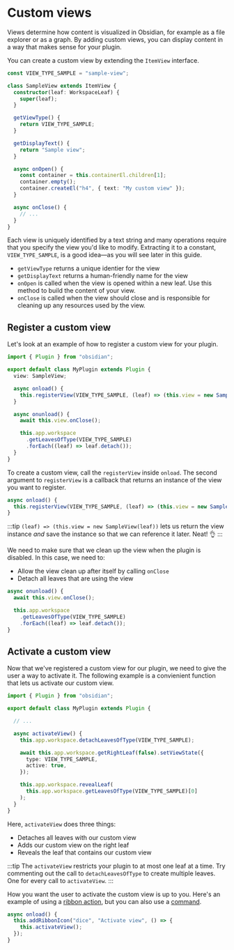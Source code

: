 # Custom views

Views determine how content is visualized in Obsidian, for example as a file explorer or as a graph.
By adding custom views, you can display content in a way that makes sense for your plugin.

You can create a custom view by extending the `ItemView` interface.

```ts
const VIEW_TYPE_SAMPLE = "sample-view";

class SampleView extends ItemView {
  constructor(leaf: WorkspaceLeaf) {
    super(leaf);
  }

  getViewType() {
    return VIEW_TYPE_SAMPLE;
  }

  getDisplayText() {
    return "Sample view";
  }

  async onOpen() {
    const container = this.containerEl.children[1];
    container.empty();
    container.createEl("h4", { text: "My custom view" });
  }

  async onClose() {
    // ...
  }
}
```

Each view is uniquely identified by a text string and many operations require that you specify the view you'd like to modify. Extracting it to a constant, `VIEW_TYPE_SAMPLE`, is a good idea—as you will see later in this guide.

- `getViewType` returns a unique identier for the view
- `getDisplayText` returns a human-friendly name for the view
- `onOpen` is called when the view is opened within a new leaf. Use this method to build the content of your view.
- `onClose` is called when the view should close and is responsible for cleaning up any resources used by the view.

## Register a custom view

Let's look at an example of how to register a custom view for your plugin.

```ts title="main.ts" {4,7,11-15}
import { Plugin } from "obsidian";

export default class MyPlugin extends Plugin {
  view: SampleView;

  async onload() {
    this.registerView(VIEW_TYPE_SAMPLE, (leaf) => (this.view = new SampleView(leaf)));
  }

  async onunload() {
    await this.view.onClose();

    this.app.workspace
      .getLeavesOfType(VIEW_TYPE_SAMPLE)
      .forEach((leaf) => leaf.detach());
  }
}
```

To create a custom view, call the `registerView` inside `onload`. The second argument to `registerView` is a callback that returns an instance of the view you want to register.

```ts
async onload() {
  this.registerView(VIEW_TYPE_SAMPLE, (leaf) => (this.view = new SampleView(leaf)));
}
```

:::tip
`(leaf) => (this.view = new SampleView(leaf))` lets us return the view instance _and_ save the instance so that we can reference it later. Neat! 👌
:::

We need to make sure that we clean up the view when the plugin is disabled. In this case, we need to:

- Allow the view clean up after itself by calling `onClose`
- Detach all leaves that are using the view

```ts
async onunload() {
  await this.view.onClose();

  this.app.workspace
    .getLeavesOfType(VIEW_TYPE_SAMPLE)
    .forEach((leaf) => leaf.detach());
}
```

## Activate a custom view

Now that we've registered a custom view for our plugin, we need to give the user a way to activate it. The following example is a convienient function that lets us activate our custom view.

```ts title="main.ts"
import { Plugin } from "obsidian";

export default class MyPlugin extends Plugin {

  // ...

  async activateView() {
    this.app.workspace.detachLeavesOfType(VIEW_TYPE_SAMPLE);

    await this.app.workspace.getRightLeaf(false).setViewState({
      type: VIEW_TYPE_SAMPLE,
      active: true,
    });

    this.app.workspace.revealLeaf(
      this.app.workspace.getLeavesOfType(VIEW_TYPE_SAMPLE)[0]
    );
  }
}
```

Here, `activateView` does three things:

- Detaches all leaves with our custom view
- Adds our custom view on the right leaf
- Reveals the leaf that contains our custom view

:::tip
The `activateView` restricts your plugin to at most one leaf at a time. Try commenting out the call to `detachLeavesOfType` to create multiple leaves. One for every call to `activateView`.
:::

How you want the user to activate the custom view is up to you. Here's an example of using a [ribbon action](./ribbon.md), but you can also use a [command](./commands.md).

```ts
async onload() {
  this.addRibbonIcon("dice", "Activate view", () => {
    this.activateView();
  });
}
```
